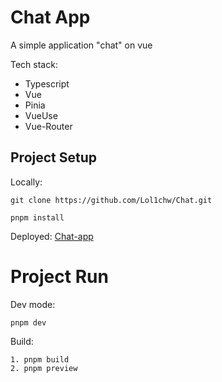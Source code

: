 # Chat App

A simple application "chat" on vue

Tech stack: 
* Typescript
* Vue
* Pinia
* VueUse
* Vue-Router


## Project Setup
Locally:
```
git clone https://github.com/Lol1chw/Chat.git

pnpm install
```
Deployed: [Chat-app](https://chat-vue-ebon.vercel.app/)

# Project Run
Dev mode: 
```
pnpm dev
```

Build:
```
1. pnpm build
2. pnpm preview
```